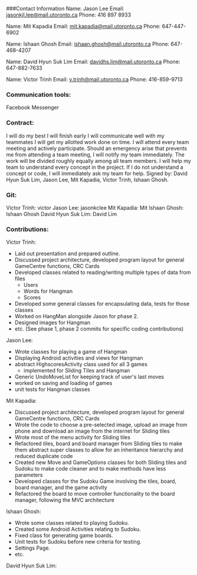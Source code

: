 ###Contact Information
Name: Jason Lee
Email: jasonkjl.lee@mail.utoronto.ca
Phone: 416 897 8933

Name: Mit Kapadia
Email: mit.kapadia@mail.utoronto.ca
Phone: 647-447-6902

Name: Ishaan Ghosh
Email: ishaan.ghosh@mail.utoronto.ca
Phone: 647-468-4207

Name: David Hyun Suk Lim
Email: davidhs.lim@mail.utoronto.ca
Phone: 647-882-7633

Name: Victor Trinh
Email: v.trinh@mail.utoronto.ca
Phone: 416-859-9713

### Communication tools:
Facebook Messenger

### Contract:
I will do my best
I will finish early
I will communicate well with my teammates
I will get my allotted work done on time.
I will attend every team meeting and actively participate.
Should an emergency arise that prevents me from attending a team meeting, I will notify my team immediately.
The work will be divided roughly equally among all team members.
I will help my team to understand every concept in the project.
If I do not understand a concept or code, I will immediately ask my team for help.
Signed by: David Hyun Suk Lim, Jason Lee, Mit Kapadia, Victor Trinh, Ishaan Ghosh.


### Git:
Victor Trinh: victor
Jason Lee: jasonkclee
Mit Kapadia: Mit
Ishaan Ghosh: Ishaan Ghosh
David Hyun Suk Lim: David Lim


### Contributions:
Victor Trinh:
- Laid out presentation and prepared outline.
- Discussed project architecture, developed program layout for general GameCentre functions, CRC Cards
- Developed classes related to reading/writing multiple types of data from files 
    - Users
    - Words for Hangman
    - Scores
- Developed some general classes for encapsulating data, tests for those classes 
- Worked on HangMan alongside Jason for phase 2.
- Designed images for Hangman
- etc.
(See phase 1, phase 2 commits for specific coding contributions)

Jason Lee:
- Wrote classes for playing a game of Hangman
- Displaying Android activities and views for Hangman
- abstract HighscoresActivity class used for all 3 games
    - implemented for Sliding Tiles and Hangman
- Generic UndoMoveList for keeping track of user's last moves
- worked on saving and loading of games
- unit tests for Hangman classes

Mit Kapadia:
- Discussed project architecture, developed program layout for general GameCentre functions, CRC Cards
- Wrote the code to choose a pre-selected image, upload an image from phone and download an image from the internet for Sliding tiles
- Wrote most of the menu activity for Sliding tiles
- Refactored tiles, board and board manager from Sliding tiles to make them abstract super  classes to allow for an inheritance hierarchy and reduced duplicate code
- Created new Move and GameOptions classes for both Sliding tiles and Sudoku to make code cleaner and to make methods have less parameters
- Developed classes for the Sudoku Game involving the tiles, board, board manager, and the game activity
- Refactored the board to move controller functionality to the board manager, following the MVC architecture


Ishaan Ghosh:
- Wrote some classes related to playing Sudoku.
- Created some Android Activities relating to Sudoku.
- Fixed class for generating game boards.
- Unit tests for Sudoku before new criteria for testing.
- Settings Page.
- etc.

David Hyun Suk Lim:



